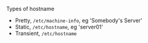 Types of hostname
+ Pretty, `/etc/machine-info`, eg 'Somebody's Server'
+ Static, `/etc/hostname`, eg 'server01'
+ Transient, `/etc/hostname`
